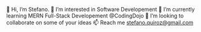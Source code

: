 👋 Hi, I’m Stefano.
👀 I’m interested in Software Developement
🌱 I’m currently learning MERN Full-Stack Developement @CodingDojo
💞️ I’m looking to collaborate on some of your ideas
📫 Reach me stefano.quiroz@gmail.com
